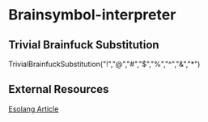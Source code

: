 # Brainsymbol-interpreter
## Trivial Brainfuck Substitution
TrivialBrainfuckSubstitution("!","@","#","$","%","^","&amp;","*")
## External Resources
[Esolang Article](https://esolangs.org/wiki/brainsymbol)
